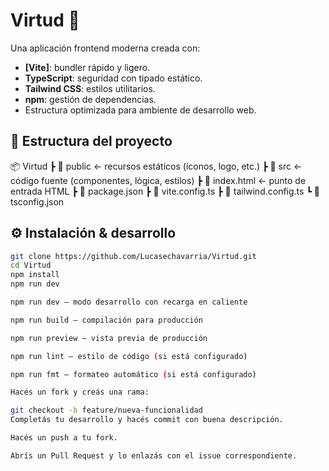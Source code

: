# Virtud 🚀

Una aplicación frontend moderna creada con:

- **[Vite]**: bundler rápido y ligero.
- **TypeScript**: seguridad con tipado estático.
- **Tailwind CSS**: estilos utilitarios.
- **npm**: gestión de dependencias.
- Estructura optimizada para ambiente de desarrollo web.

## 📁 Estructura del proyecto

📦 Virtud
┣ 📂 public ← recursos estáticos (íconos, logo, etc.)
┣ 📂 src ← código fuente (componentes, lógica, estilos)
┣ 📜 index.html ← punto de entrada HTML
┣ 📜 package.json
┣ 📜 vite.config.ts
┣ 📜 tailwind.config.ts
┗ 📜 tsconfig.json


## ⚙️ Instalación & desarrollo

```bash
git clone https://github.com/Lucasechavarria/Virtud.git
cd Virtud
npm install
npm run dev

npm run dev – modo desarrollo con recarga en caliente

npm run build – compilación para producción

npm run preview – vista previa de producción

npm run lint – estilo de código (si está configurado)

npm run fmt – formateo automático (si está configurado)

Hacés un fork y creás una rama:

git checkout -b feature/nueva-funcionalidad
Completás tu desarrollo y hacés commit con buena descripción.

Hacés un push a tu fork.

Abrís un Pull Request y lo enlazás con el issue correspondiente.

